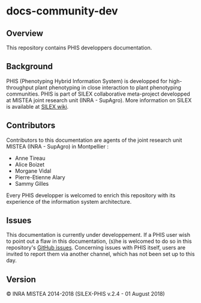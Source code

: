 # docs-community-dev

## Overview
This repository contains PHIS developpers documentation.

## Background
PHIS (Phenotyping Hybrid Information System) is developped for high-throughput plant phenotyping in close interaction to plant phenotyping communities.
PHIS is part of SILEX collaborative meta-project developped at MISTEA joint research unit (INRA - SupAgro).
More information on SILEX is available at [SILEX wiki](https://mulcyber.toulouse.inra.fr/plugins/mediawiki/wiki/silex/index.php/Accueil "SILEX wiki Main Page").

## Contributors
Contributors to this documentation are agents of the joint research unit MISTEA (INRA - SupAgro) in Montpellier :
- Anne Tireau
- Alice Boizet
- Morgane Vidal
- Pierre-Etienne Alary
- Sammy Gilles

Every PHIS developper is welcomed to enrich this repository with its experience of the information system architecture.

## Issues
This documentation is currently under developpement.
If a PHIS user wish to point out a flaw in this documentation, (s)he is welcomed to do so in this repository's [GitHub issues](https://github.com/OpenSILEX/docs-community-dev/issues).
Concerning issues with PHIS itself, users are invited to report them via another channel, which has not been set up to this day.

## Version
&copy; INRA MISTEA 2014-2018 (SILEX-PHIS v.2.4 - 01 August 2018)

